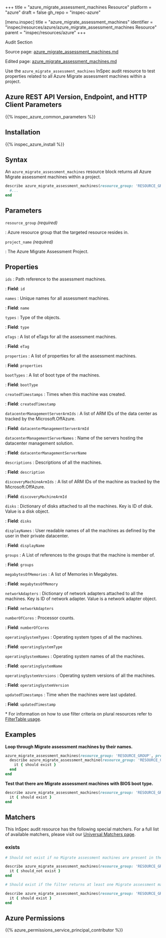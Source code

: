+++
title = "azure_migrate_assessment_machines Resource"
platform = "azure"
draft = false
gh_repo = "inspec-azure"

[menu.inspec]
title = "azure_migrate_assessment_machines"
identifier = "inspec/resources/azure/azure_migrate_assessment_machines Resource"
parent = "inspec/resources/azure"
+++

<div class="admonition-note">
<p class="admonition-note-title">Audit Section</p>
<div class="admonition-note-text">
<p>Source page: <a href="https://github.com/inspec/inspec-azure/blob/main/docs/resources/azure_migrate_assessment_machines.md">azure_migrate_assessment_machines.md</a></p>
<p>Edited page: <a href="https://github.com/ianmadd/inspec-azure/blob/im/hugo/docs-chef-io/content/inspec/resources/azure_migrate_assessment_machines.md">azure_migrate_assessment_machines.md</a></p>
</div>
</div>



Use the `azure_migrate_assessment_machines` InSpec audit resource to test properties related to all Azure Migrate assessment machines within a project.

## Azure REST API Version, Endpoint, and HTTP Client Parameters

{{% inspec_azure_common_parameters %}}

## Installation

{{% inspec_azure_install %}}

## Syntax

An `azure_migrate_assessment_machines` resource block returns all Azure Migrate assessment machines within a project.

```ruby
describe azure_migrate_assessment_machines(resource_group: 'RESOURCE_GROUP', project_name: 'MIGRATE_ASSESSMENT_PROJECT_NAME') do
  #...
end
```

## Parameters

`resource_group` _(required)_

: Azure resource group that the targeted resource resides in.

`project_name` _(required)_

: The Azure Migrate Assessment Project.

## Properties

`ids`
: Path reference to the assessment machines.

: **Field**: `id`

`names`
: Unique names for all assessment machines.

: **Field**: `name`

`types`
: Type of the objects.

: **Field**: `type`

`eTags`
: A list of eTags for all the assessment machines.

: **Field**: `eTag`

`properties`
: A list of properties for all the assessment machines.

: **Field**: `properties`

`bootTypes`
: A list of boot type of the machines.

: **Field**: `bootType`

`createdTimestamps`
: Times when this machine was created.

: **Field**: `createdTimestamp`

`datacenterManagementServerArmIds`
: A list of ARM IDs of the data center as tracked by the Microsoft.OffAzure.

: **Field**: `datacenterManagementServerArmId`

`datacenterManagementServerNames`
: Name of the servers hosting the datacenter management solution.

: **Field**: `datacenterManagementServerName`

`descriptions`
: Descriptions of all the machines.

: **Field**: `description`

`discoveryMachineArmIds`
: A list of ARM IDs of the machine as tracked by the Microsoft.OffAzure.

: **Field**: `discoveryMachineArmId`

`disks`
: Dictionary of disks attached to all the machines. Key is ID of disk. Value is a disk object.

: **Field**: `disks`

`displayNames`
: User readable names of all the machines as defined by the user in their private datacenter.

: **Field**: `displayName`

`groups`
: A List of references to the groups that the machine is member of.

: **Field**: `groups`

`megabytesOfMemories`
: A list of Memories in Megabytes.

: **Field**: `megabytesOfMemory`

`networkAdapters`
: Dictionary of network adapters attached to all the machines. Key is ID of network adapter. Value is a network adapter object.

: **Field**: `networkAdapters`

`numberOfCores`
: Processor counts.

: **Field**: `numberOfCores`

`operatingSystemTypes`
: Operating system types of all the machines.

: **Field**: `operatingSystemType`

`operatingSystemNames`
: Operating system names of all the machines.

: **Field**: `operatingSystemName`

`operatingSystemVersions`
: Operating system versions of all the machines.

: **Field**: `operatingSystemVersion`

`updatedTimestamps`
: Time when the machines were last updated.

: **Field**: `updatedTimestamp`

<superscript>*</superscript> For information on how to use filter criteria on plural resources refer to [FilterTable usage](https://github.com/inspec/inspec/blob/master/dev-docs/filtertable-usage.md).

## Examples

**Loop through Migrate assessment machines by their names.**

```ruby
azure_migrate_assessment_machines(resource_group: 'RESOURCE_GROUP', project_name: 'MIGRATE_ASSESSMENT_PROJECT_NAME').names.each do |name|
  describe azure_migrate_assessment_machine(resource_group: 'RESOURCE_GROUP', project_name: 'MIGRATE_ASSESSMENT_PROJECT_NAME', group_name: 'MACHINE_GROUP_NAME', name: name) do
    it { should exist }
  end
end
```

**Test that there are Migrate assessment machines with BIOS boot type.**

```ruby
describe azure_migrate_assessment_machines(resource_group: 'RESOURCE_GROUP', project_name: 'MIGRATE_ASSESSMENT_PROJECT_NAME').where(bootType: 'BIOS') do
  it { should exist }
end
```

## Matchers

This InSpec audit resource has the following special matchers. For a full list of available matchers, please visit our [Universal Matchers page](https://www.inspec.io/docs/reference/matchers/).

### exists

```ruby
# Should not exist if no Migrate assessment machines are present in the project and in the resource group

describe azure_migrate_assessment_machines(resource_group: 'RESOURCE_GROUP', project_name: 'MIGRATE_ASSESSMENT_PROJECT_NAME') do
  it { should_not exist }
end

# Should exist if the filter returns at least one Migrate assessment machines in the project and in the resource group

describe azure_migrate_assessment_machines(resource_group: 'RESOURCE_GROUP', project_name: 'MIGRATE_ASSESSMENT_PROJECT_NAME') do
  it { should exist }
end
```

## Azure Permissions

{{% azure_permissions_service_principal_contributor %}}
